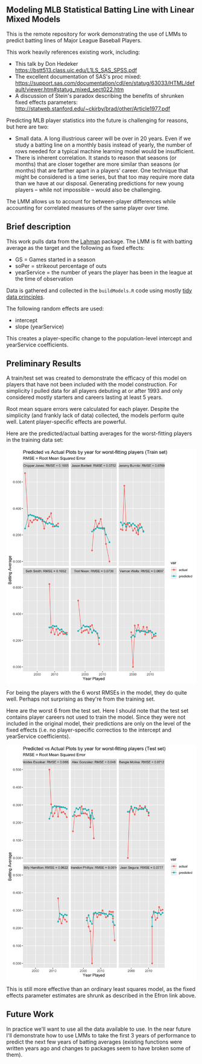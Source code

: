 ## Modeling MLB Statistical Batting Line with Linear Mixed Models

This is the remote repository for work demonstrating the use of LMMs to predict batting lines of Major League Baseball Players.

This work heavily references existing work, including:

- This talk by Don Hedeker https://bstt513.class.uic.edu/L1LS_SAS_SPSS.pdf
- The excellent documentation of SAS's proc mixed: https://support.sas.com/documentation/cdl/en/statug/63033/HTML/default/viewer.htm#statug_mixed_sect022.htm
- A discussion of Stein's paradox describing the benefits of shrunken fixed effects parameters: http://statweb.stanford.edu/~ckirby/brad/other/Article1977.pdf

Predicting MLB player statistics into the future is challenging for reasons, but here are two:

-	Small data. A long illustrious career will be over in 20 years. Even if we study a batting line on a monthly basis instead of yearly, the number of rows needed for a typical machine learning model would be insufficient. 
-	There is inherent correlation. It stands to reason that seasons (or months) that are closer together are more similar than seasons (or months) that are farther apart in a players’ career. One technique that might be considered is a time series, but that too may require more data than we have at our disposal. Generating predictions for new young players – while not impossible – would also be challenging.

The LMM allows us to account for between-player differences while accounting for correlated measures of the same player over time. 

## Brief description

This work pulls data from the [Lahman](https://github.com/cdalzell/Lahman) package. The LMM is fit with batting average as the target and the following as fixed effects:

- GS = Games started in a season
- soPer = strikeout percentage of outs
- yearService = the number of years the player has been in the league at the time of observation

Data is gathered and collected in the `buildModels.R` code using mostly [tidy data principles](https://r4ds.had.co.nz/tidy-data.html).

The following random effects are used:

- intercept
- slope (yearService)

This creates a player-specific change to the population-level intercept and yearService coefficients.

## Preliminary Results

A train/test set was created to demonstrate the efficacy of this model on players that have not been included with the model construction. For simplicity I pulled data for all players debuting at or after 1993 and only considered mostly starters and careers lasting at least 5 years.

Root mean square errors were calculated for each player. Despite the simplicity (and frankly lack of data) collected, the models perform quite well.  Latent player-specific effects are powerful.

Here are the predicted/actual batting averages for the worst-fitting players in the training data set:

![](plots/plotTrainWorst.png)

For being the players with the 6 worst RMSEs in the model, they do quite well. Perhaps not surprising as they're from the training set.

Here are the worst 6 from the test set. Here I should note that the test set contains player careers not used to train the model. Since they were not included in the original model, their predictions are only on the level of the fixed effects (i.e. no player-specific correctios to the intercept and yearService coefficients). 

![](plots/plotTestWorst.png)

This is still more effective than an ordinary least squares model, as the fixed effects parameter estimates are shrunk as described in the Efron link above.

## Future Work

In practice we'll want to use all the data available to use. In the near future I'll demonstrate how to use LMMs to take the first 3 years of performance to predict the next few years of batting averages (existing functions were written years ago and changes to packages seem to have broken some of them).
